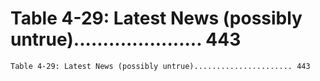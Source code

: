 # Table 4-29: Latest News (possibly untrue)...................... 443

```
Table 4-29: Latest News (possibly untrue)...................... 443

```

